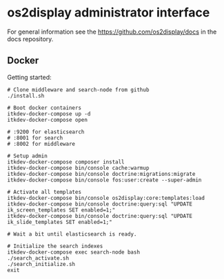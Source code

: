 # os2display administrator interface

For general information  see the https://github.com/os2display/docs in the docs repository.

## Docker

Getting started:
```
# Clone middleware and search-node from github
./install.sh

# Boot docker containers
itkdev-docker-compose up -d
itkdev-docker-compose open

# :9200 for elasticsearch
# :8001 for search
# :8002 for middleware

# Setup admin
itkdev-docker-compose composer install
itkdev-docker-compose bin/console cache:warmup
itkdev-docker-compose bin/console doctrine:migrations:migrate
itkdev-docker-compose bin/console fos:user:create --super-admin

# Activate all templates
itkdev-docker-compose bin/console os2display:core:templates:load
itkdev-docker-compose bin/console doctrine:query:sql "UPDATE ik_screen_templates SET enabled=1;"
itkdev-docker-compose bin/console doctrine:query:sql "UPDATE ik_slide_templates SET enabled=1;"

# Wait a bit until elasticsearch is ready.

# Initialize the search indexes
itkdev-docker-compose exec search-node bash
./search_activate.sh
./search_initialize.sh
exit
```

